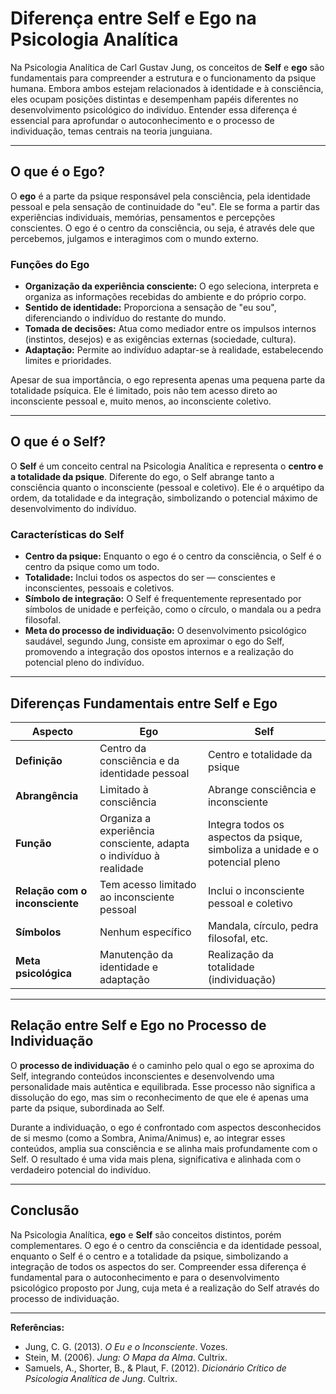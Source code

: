 # Diferença entre Self e Ego na Psicologia Analítica

Na Psicologia Analítica de Carl Gustav Jung, os conceitos de **Self** e **ego** são fundamentais para compreender a estrutura e o funcionamento da psique humana. Embora ambos estejam relacionados à identidade e à consciência, eles ocupam posições distintas e desempenham papéis diferentes no desenvolvimento psicológico do indivíduo. Entender essa diferença é essencial para aprofundar o autoconhecimento e o processo de individuação, temas centrais na teoria junguiana.

---

## O que é o Ego?

O **ego** é a parte da psique responsável pela consciência, pela identidade pessoal e pela sensação de continuidade do "eu". Ele se forma a partir das experiências individuais, memórias, pensamentos e percepções conscientes. O ego é o centro da consciência, ou seja, é através dele que percebemos, julgamos e interagimos com o mundo externo.

### Funções do Ego

- **Organização da experiência consciente:** O ego seleciona, interpreta e organiza as informações recebidas do ambiente e do próprio corpo.
- **Sentido de identidade:** Proporciona a sensação de "eu sou", diferenciando o indivíduo do restante do mundo.
- **Tomada de decisões:** Atua como mediador entre os impulsos internos (instintos, desejos) e as exigências externas (sociedade, cultura).
- **Adaptação:** Permite ao indivíduo adaptar-se à realidade, estabelecendo limites e prioridades.

Apesar de sua importância, o ego representa apenas uma pequena parte da totalidade psíquica. Ele é limitado, pois não tem acesso direto ao inconsciente pessoal e, muito menos, ao inconsciente coletivo.

---

## O que é o Self?

O **Self** é um conceito central na Psicologia Analítica e representa o **centro e a totalidade da psique**. Diferente do ego, o Self abrange tanto a consciência quanto o inconsciente (pessoal e coletivo). Ele é o arquétipo da ordem, da totalidade e da integração, simbolizando o potencial máximo de desenvolvimento do indivíduo.

### Características do Self

- **Centro da psique:** Enquanto o ego é o centro da consciência, o Self é o centro da psique como um todo.
- **Totalidade:** Inclui todos os aspectos do ser — conscientes e inconscientes, pessoais e coletivos.
- **Símbolo de integração:** O Self é frequentemente representado por símbolos de unidade e perfeição, como o círculo, o mandala ou a pedra filosofal.
- **Meta do processo de individuação:** O desenvolvimento psicológico saudável, segundo Jung, consiste em aproximar o ego do Self, promovendo a integração dos opostos internos e a realização do potencial pleno do indivíduo.

---

## Diferenças Fundamentais entre Self e Ego

| Aspecto                | Ego                                         | Self                                         |
|------------------------|---------------------------------------------|----------------------------------------------|
| **Definição**          | Centro da consciência e da identidade pessoal | Centro e totalidade da psique                |
| **Abrangência**        | Limitado à consciência                      | Abrange consciência e inconsciente           |
| **Função**             | Organiza a experiência consciente, adapta o indivíduo à realidade | Integra todos os aspectos da psique, simboliza a unidade e o potencial pleno |
| **Relação com o inconsciente** | Tem acesso limitado ao inconsciente pessoal | Inclui o inconsciente pessoal e coletivo     |
| **Símbolos**           | Nenhum específico                           | Mandala, círculo, pedra filosofal, etc.      |
| **Meta psicológica**   | Manutenção da identidade e adaptação         | Realização da totalidade (individuação)      |

---

## Relação entre Self e Ego no Processo de Individuação

O **processo de individuação** é o caminho pelo qual o ego se aproxima do Self, integrando conteúdos inconscientes e desenvolvendo uma personalidade mais autêntica e equilibrada. Esse processo não significa a dissolução do ego, mas sim o reconhecimento de que ele é apenas uma parte da psique, subordinada ao Self.

Durante a individuação, o ego é confrontado com aspectos desconhecidos de si mesmo (como a Sombra, Anima/Animus) e, ao integrar esses conteúdos, amplia sua consciência e se alinha mais profundamente com o Self. O resultado é uma vida mais plena, significativa e alinhada com o verdadeiro potencial do indivíduo.

---

## Conclusão

Na Psicologia Analítica, **ego** e **Self** são conceitos distintos, porém complementares. O ego é o centro da consciência e da identidade pessoal, enquanto o Self é o centro e a totalidade da psique, simbolizando a integração de todos os aspectos do ser. Compreender essa diferença é fundamental para o autoconhecimento e para o desenvolvimento psicológico proposto por Jung, cuja meta é a realização do Self através do processo de individuação.

---

**Referências:**

- Jung, C. G. (2013). *O Eu e o Inconsciente*. Vozes.
- Stein, M. (2006). *Jung: O Mapa da Alma*. Cultrix.
- Samuels, A., Shorter, B., & Plaut, F. (2012). *Dicionário Crítico de Psicologia Analítica de Jung*. Cultrix.
